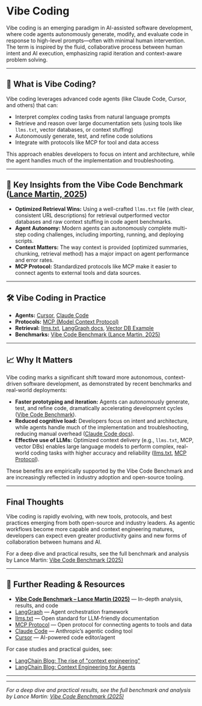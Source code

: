 # Vibe Coding

Vibe coding is an emerging paradigm in AI-assisted software development, where code agents autonomously generate, modify, and evaluate code in response to high-level prompts—often with minimal human intervention. The term is inspired by the fluid, collaborative process between human intent and AI execution, emphasizing rapid iteration and context-aware problem solving.

---

## 🚀 What is Vibe Coding?

Vibe coding leverages advanced code agents (like Claude Code, Cursor, and others) that can:

- Interpret complex coding tasks from natural language prompts
- Retrieve and reason over large documentation sets (using tools like `llms.txt`, vector databases, or context stuffing)
- Autonomously generate, test, and refine code solutions
- Integrate with protocols like MCP for tool and data access

This approach enables developers to focus on intent and architecture, while the agent handles much of the implementation and troubleshooting.

---

## 🧪 Key Insights from the Vibe Code Benchmark ([Lance Martin, 2025](https://rlancemartin.github.io/2025/04/03/vibe-code/))

- **Optimized Retrieval Wins:** Using a well-crafted `llms.txt` file (with clear, consistent URL descriptions) for retrieval outperformed vector databases and raw context stuffing in code agent benchmarks.
- **Agent Autonomy:** Modern agents can autonomously complete multi-step coding challenges, including importing, running, and deploying scripts.
- **Context Matters:** The way context is provided (optimized summaries, chunking, retrieval method) has a major impact on agent performance and error rates.
- **MCP Protocol:** Standardized protocols like MCP make it easier to connect agents to external tools and data sources.

---

## 🛠️ Vibe Coding in Practice

- **Agents:** [Cursor](https://www.cursor.com/), [Claude Code](https://docs.anthropic.com/en/docs/agents-and-tools/claude-code/overview)
- **Protocols:** [MCP (Model Context Protocol)](https://www.anthropic.com/news/model-context-protocol)
- **Retrieval:** [llms.txt](https://llmstxt.org/), [LangGraph docs](https://langchain-ai.github.io/langgraph/llms-full.txt), [Vector DB Example](https://github.com/langchain-ai/vibe-code-benchmark/blob/main/context_and_mcp/build_langgraph_context.py)
- **Benchmarks:** [Vibe Code Benchmark (Lance Martin, 2025)](https://rlancemartin.github.io/2025/04/03/vibe-code/)

---
## 📈 Why It Matters

Vibe coding marks a significant shift toward more autonomous, context-driven software development, as demonstrated by recent benchmarks and real-world deployments:

- **Faster prototyping and iteration:** Agents can autonomously generate, test, and refine code, dramatically accelerating development cycles ([Vibe Code Benchmark](https://rlancemartin.github.io/2025/04/03/vibe-code/)).
- **Reduced cognitive load:** Developers focus on intent and architecture, while agents handle much of the implementation and troubleshooting, reducing manual overhead ([Claude Code docs](https://docs.anthropic.com/en/docs/agents-and-tools/claude-code/overview)).
- **Effective use of LLMs:** Optimized context delivery (e.g., `llms.txt`, MCP, vector DBs) enables large language models to perform complex, real-world coding tasks with higher accuracy and reliability ([llms.txt](https://llmstxt.org/), [MCP Protocol](https://modelcontextprotocol.io/)).

These benefits are empirically supported by the Vibe Code Benchmark and are increasingly reflected in industry adoption and open-source tooling.

---

## Final Thoughts

Vibe coding is rapidly evolving, with new tools, protocols, and best practices emerging from both open-source and industry leaders. As agentic workflows become more capable and context engineering matures, developers can expect even greater productivity gains and new forms of collaboration between humans and AI.

For a deep dive and practical results, see the full benchmark and analysis by Lance Martin: [Vibe Code Benchmark (2025)](https://rlancemartin.github.io/2025/04/03/vibe-code/)

---

## 🔗 Further Reading & Resources

- **[Vibe Code Benchmark – Lance Martin (2025)](https://rlancemartin.github.io/2025/04/03/vibe-code/)** — In-depth analysis, results, and code
- [LangGraph](https://langchain-ai.github.io/langgraph/) — Agent orchestration framework
- [llms.txt](https://llmstxt.org/) — Open standard for LLM-friendly documentation
- [MCP Protocol](https://modelcontextprotocol.io/) — Open protocol for connecting agents to tools and data
- [Claude Code](https://docs.anthropic.com/en/docs/agents-and-tools/claude-code/overview) — Anthropic’s agentic coding tool
- [Cursor](https://www.cursor.com/) — AI-powered code editor/agent

For case studies and practical guides, see:
- [LangChain Blog: The rise of "context engineering"](https://blog.langchain.com/the-rise-of-context-engineering/)
- [LangChain Blog: Context Engineering for Agents](https://blog.langchain.com/context-engineering-for-agents/)

---
---

_For a deep dive and practical results, see the full benchmark and analysis by Lance Martin: [Vibe Code Benchmark (2025)](https://rlancemartin.github.io/2025/04/03/vibe-code/)_
